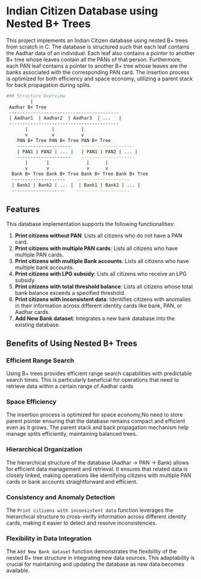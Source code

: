 # Indian Citizen Database using Nested B+ Trees
This project implements an Indian Citizen database using nested B+ trees from scratch in C. The database is structured such that each leaf contains the Aadhar data of an individual. Each leaf also contains a pointer to another B+ tree whose leaves contain all the PANs of that person. Furthermore, each PAN leaf contains a pointer to another B+ tree whose leaves are the banks associated with the corresponding PAN card. The insertion process is optimized for both efficiency and space economy, utilizing a parent stack for back propagation during splits. 

```sh
### Structure Overview
         |
 Aadhar B+ Tree
 -----------------------------------------
 | Aadhar1  | Aadhar2  | Aadhar3  | ...   |
 -----------------------------------------
       |         |          |
       v         v          v
    PAN B+ Tree PAN B+ Tree PAN B+ Tree
    --------------------    --------------------
    | PAN1 | PAN2 | ... |   | PAN1 | PAN2 | ... |
    --------------------    --------------------
       |       |              |      |
       v       v              v      v
  Bank B+ Tree Bank B+ Tree Bank B+ Tree Bank B+ Tree
  --------------------    -------------------- 
  | Bank1 | Bank2 | ... |  | Bank1 | Bank2 | ... | 
  --------------------    --------------------
```

## Features

This database implementation supports the following functionalities:

1. **Print citizens without PAN**: Lists all citizens who do not have a PAN card.
2. **Print citizens with multiple PAN cards**: Lists all citizens who have multiple PAN cards.
3. **Print citizens with multiple Bank accounts**: Lists all citizens who have multiple bank accounts.
4. **Print citizens with LPG subsidy**: Lists all citizens who receive an LPG subsidy.
5. **Print citizens with total threshold balance**: Lists all citizens whose total bank balance exceeds a specified threshold.
6. **Print citizens with inconsistent data**: Identifies citizens with anomalies in their information across different identity cards like bank, PAN, or Aadhar cards.
7. **Add New Bank dataset**: Integrates a new bank database into the existing database.

## Benefits of Using Nested B+ Trees

### Efficient Range Search
Using B+ trees provides efficient range search capabilities with predictable search times. This is particularly beneficial for operations that need to retrieve data within a certain range of Aadhar cards

### Space Efficiency
The insertion process is optimized for space economy,No need to store parent pointer ensuring that the database remains compact and efficient even as it grows. The parent stack and back propagation mechanism help manage splits efficiently, maintaining balanced trees.

### Hierarchical Organization
The hierarchical structure of the database (Aadhar -> PAN -> Bank) allows for efficient data management and retrieval. It ensures that related data is closely linked, making operations like identifying citizens with multiple PAN cards or bank accounts straightforward and efficient.

### Consistency and Anomaly Detection
The `Print citizens with inconsistent data` function leverages the hierarchical structure to cross-verify information across different identity cards, making it easier to detect and resolve inconsistencies.

### Flexibility in Data Integration
The `Add New Bank dataset` function demonstrates the flexibility of the nested B+ tree structure in integrating new data sources. This adaptability is crucial for maintaining and updating the database as new data becomes available.

